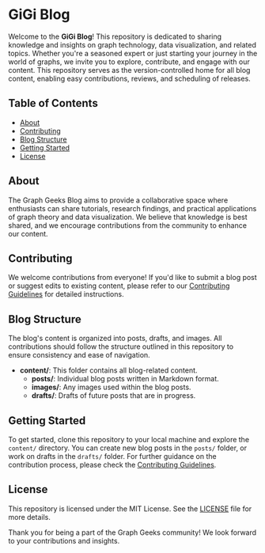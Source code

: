 # GiGi Blog

Welcome to the **GiGi Blog**! This repository is dedicated to sharing knowledge and insights on graph technology, data visualization, and related topics. Whether you're a seasoned expert or just starting your journey in the world of graphs, we invite you to explore, contribute, and engage with our content. This repository serves as the version-controlled home for all blog content, enabling easy contributions, reviews, and scheduling of releases.

## Table of Contents

- [About](#about)
- [Contributing](#contributing)
- [Blog Structure](#blog-structure)
- [Getting Started](#getting-started)
- [License](#license)

## About

The Graph Geeks Blog aims to provide a collaborative space where enthusiasts can share tutorials, research findings, and practical applications of graph theory and data visualization. We believe that knowledge is best shared, and we encourage contributions from the community to enhance our content.

## Contributing

We welcome contributions from everyone! If you'd like to submit a blog post or suggest edits to existing content, please refer to our [Contributing Guidelines](CONTRIBUTING.md) for detailed instructions.

## Blog Structure

The blog's content is organized into posts, drafts, and images. All contributions should follow the structure outlined in this repository to ensure consistency and ease of navigation.
- **content/**: This folder contains all blog-related content.
  - **posts/**: Individual blog posts written in Markdown format.
  - **images/**: Any images used within the blog posts.
  - **drafts/**: Drafts of future posts that are in progress.

## Getting Started

To get started, clone this repository to your local machine and explore the `content/` directory. You can create new blog posts in the `posts/` folder, or work on drafts in the `drafts/` folder. For further guidance on the contribution process, please check the [Contributing Guidelines](CONTRIBUTING.md).

## License

This repository is licensed under the MIT License. See the [LICENSE](LICENSE) file for more details.

Thank you for being a part of the Graph Geeks community! We look forward to your contributions and insights.
